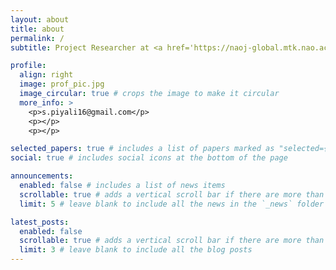 ```yaml
---
layout: about
title: about
permalink: /
subtitle: Project Researcher at <a href='https://naoj-global.mtk.nao.ac.jp/en/'>National Astronomical Observatory of Japan</a>

profile:
  align: right
  image: prof_pic.jpg
  image_circular: true # crops the image to make it circular
  more_info: >
    <p>s.piyali16@gmail.com</p>
    <p></p>
    <p></p>

selected_papers: true # includes a list of papers marked as "selected={true}"
social: true # includes social icons at the bottom of the page

announcements:
  enabled: false # includes a list of news items
  scrollable: true # adds a vertical scroll bar if there are more than 3 news items
  limit: 5 # leave blank to include all the news in the `_news` folder

latest_posts:
  enabled: false
  scrollable: true # adds a vertical scroll bar if there are more than 3 new posts items
  limit: 3 # leave blank to include all the blog posts
---
```

